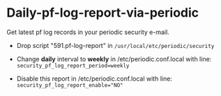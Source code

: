 # Daily-pf-log-report-via-periodic
Get latest pf log records in your periodic security e-mail.

- Drop script "591.pf-log-report" in `/usr/local/etc/periodic/security`


- Change **daily** interval to **weekly** in /etc/periodic.conf.local with line:\
`security_pf_log_report_period=weekly`

- Disable this report in /etc/periodic.conf.local with line:\
`security_pf_log_report_enable="NO"`

